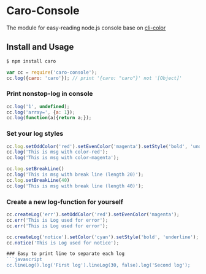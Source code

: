 # Caro-Console

The module for easy-reading node.js console base on [cli-color](https://www.npmjs.com/package/cli-color)

## Install and Usage

```bash
$ npm install caro
```

```javascript
var cc = require('caro-console');
cc.log({caro: 'caro'}); // print '{caro: "caro"}' not '[Object]' 
```

### Print nonstop-log in console
```javascript
cc.log('1', undefined);
cc.log('array=', {a: 1});
cc.log(function(a){return a;});
```

### Set your log styles
```javascript
cc.log.setOddColor('red').setEvenColor('magenta').setStyle('bold', 'underline')
cc.log('This is msg with color-red');
cc.log('This is msg with color-magenta');

cc.log.setBreakLine()
cc.log('This is msg with break line (length 20)');
cc.log.setBreakLine(40)
cc.log('This is msg with break line (length 40)');
```

### Create a new log-function for yourself
```javascript
cc.createLog('err').setOddColor('red').setEvenColor('magenta');
cc.err('This is Log used for error');
cc.err('This is Log used for error');

cc.createLog('notice').setColor('cyan').setStyle('bold', 'underline');
cc.notice('This is Log used for notice');

### Easy to print line to separate each log
```javascript
cc.lineLog().log('First log').lineLog(30, false).log('Second log');
```